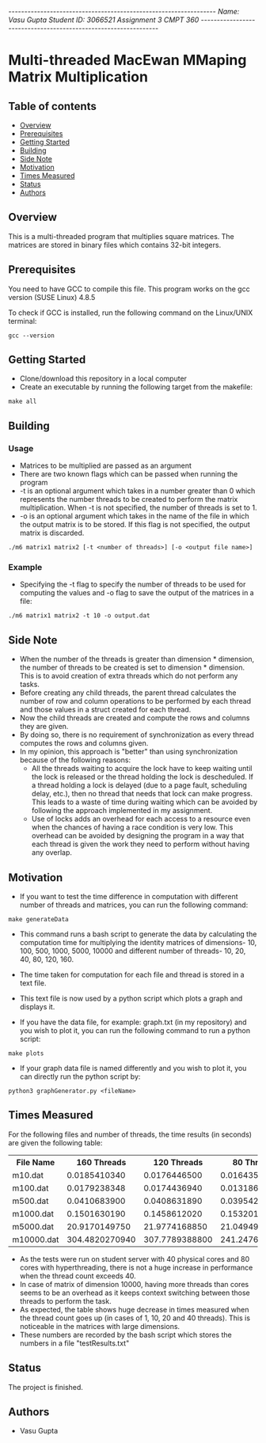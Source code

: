 *-----------------------------------------------------------------
Name: Vasu Gupta
Student ID: 3066521
Assignment 3
CMPT 360
----------------------------------------------------------------*


# Multi-threaded MacEwan MMaping Matrix Multiplication

## Table of contents
* [Overview](#overview)
* [Prerequisites](#prerequisites)
* [Getting Started](#getting-started)
* [Building](#building)
* [Side Note](#side-note)
* [Motivation](#motivation)
* [Times Measured](#times-measured)
* [Status](#status)
* [Authors](#authors)

## Overview

This is a multi-threaded program that multiplies square matrices. The matrices are stored in binary files which contains 32-bit integers. 

## Prerequisites

You need to have GCC to compile this file.
This program works on the gcc version (SUSE Linux) 4.8.5

To check if GCC is installed, run the following command on the Linux/UNIX terminal:
```
gcc --version
```

## Getting Started
* Clone/download this repository in a local computer
* Create an executable by running the following target from the makefile:
```
make all
```

## Building
### Usage
* Matrices to be multiplied are passed as an argument
* There are two known flags which can be passed when running the program
* -t is an optional argument which takes in a number greater than 0 which represents the number threads to be created to perform the matrix multiplication. When -t is not specified, the number of threads is set to 1.    
* -o is an optional argument which takes in the name of the file in which the output matrix is to be stored. If this flag is not specified, the output matrix is discarded.
```
./m6 matrix1 matrix2 [-t <number of threads>] [-o <output file name>]
```

### Example
* Specifying the -t flag to specify the number of threads to be used for computing the values and -o flag to save the output of the matrices in a file:
```
./m6 matrix1 matrix2 -t 10 -o output.dat
``` 

## Side Note
* When the number of the threads is greater than dimension * dimension, the  number of threads to be created is set to dimension * dimension. This is to avoid creation of extra threads which do not perform any tasks.
* Before creating any child threads, the parent thread calculates the number of row and column operations to be performed by each thread and those values in a struct created for each thread. 
* Now the child threads are created and compute the rows and columns they are given. 
* By doing so, there is no requirement of synchronization as every thread computes the rows and columns given.
* In my opinion, this approach is "better" than using synchronization because of the following reasons:
	* All the threads waiting to acquire the lock have to keep waiting until the lock is released or the thread holding the lock is descheduled. If a thread holding a lock is delayed (due to a page fault, scheduling delay, etc.), then no thread that needs that lock can make progress. This leads to a waste of time during waiting which can be avoided by following the approach implemented in my assignment.
	* Use of locks adds an overhead for each access to a resource even when the chances of having a race condition is very low. This overhead can be avoided by designing the program in a way that each thread is given the work they need to perform without having any overlap.

## Motivation
* If you want to test the time difference in computation with different number of threads and matrices, you can run the following command: 
```
make generateData
```
* This command runs a bash script to generate the data by calculating the computation time for multiplying the identity matrices of dimensions- 10, 100, 500, 1000, 5000, 10000 and different number of threads- 10, 20, 40, 80, 120, 160. 
* The time taken for computation for each file and thread is stored in a text file.
* This text file is now used by a python script which plots a graph and displays it.

* If you have the data file, for example: graph.txt (in my repository) and you wish to plot it, you can run the following command to run a python script:
```
make plots
```

* If your graph data file is named differently and you wish to plot it, you can directly run the python script by:
```
python3 graphGenerator.py <fileName>
```

## Times Measured
For the following files and number of threads, the time results (in seconds) are given the following table:

<table style="width:100%">
  <tr><th>File Name</th> <th>160 Threads</th><th>120 Threads</th><th>80 Threads</th><th>40 Threads</th><th>20 Threads</th><th>10 Threads</th><th>1 Thread</th></tr>
  <tr><td>m10.dat</td> <td>0.0185410340</td><td>0.0176446500</td><td>0.0164358010</td><td>0.0129977520</td><td>0.0108341230</td><td>0.0098444360</td><td>0.0095271970</td></tr>

  <tr><td>m100.dat</td> <td>0.0179238348</td><td>0.0174436940</td><td>0.0131863240</td><td>0.0128605950</td><td>0.0114229760</td><td>0.0120185290</td><td>0.0200017910</td></tr>

  <tr><td>m500.dat</td> <td>0.0410683900</td><td>0.0408631890</td><td>0.0395425950</td><td>0.0479200240</td><td>0.0490849880</td><td>0.0712629350</td><td>0.4832405140</td></tr>

  <tr><td>m1000.dat</td> <td>0.1501630190</td> <td>0.1458612020</td><td>0.1532011420</td><td>0.2602762910</td><td>0.2406372030</td><td>0.4335066180</td><td>3.9594505950</td></tr>

  <tr><td>m5000.dat</td> <td>20.9170149750</td><td>21.9774168850</td><td>21.0494958910</td><td>24.8996945430</td><td>48.9794775770</td><td>97.7685682500</td><td>1014.6978075420</td></tr>

  <tr><td>m10000.dat</td> <td>304.4820270940</td><td>307.7789388800</td><td>241.2476528310</td><td>261.0176836150</td><td>513.7659469080</td><td>1025.0914597390</td><td>10521.0287326060</td></tr>

</table>

* As the tests were run on student server with 40 physical cores and 80 cores with hyperthreading, there is not a huge increase in performance when the thread count exceeds 40. 
* In case of matrix of dimension 10000, having more threads than cores seems to be an overhead as it keeps context switching between those threads to perform the task.
* As expected, the table shows huge decrease in times measured when the thread count goes up (in cases of 1, 10, 20 and 40 threads). This is noticeable in the matrices with large dimensions.
* These numbers are recorded by the bash script which stores the numbers in a file "testResults.txt"

## Status
The project is finished.

## Authors
* Vasu Gupta 

